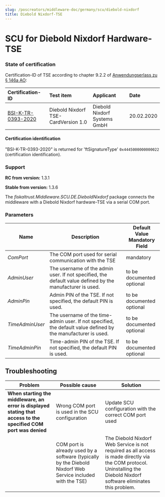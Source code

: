```yaml
---
slug: /poscreators/middleware-doc/germany/scu/diebold-nixdorf
title: Diebold Nixdorf-TSE
---
```


# SCU for Diebold Nixdorf Hardware-TSE 

### State of certification

Certification-ID of TSE according to chapter 9.2.2 of [Anwendungserlass zu § 146a AO](https://docs.fiskaltrust.cloud/doc/productdescription-de-doc/product-service-description/media/2019-06-17-einfuehrung-paragraf-146a-AO-anwendungserlass-zu-paragraf-146a-AO.pdf):

| Certification-ID                                             | Test item                           | Applicant                    | Date       |
| :----------------------------------------------------------- | :---------------------------------- | :--------------------------- | :--------- |
| [BSI-K-TR-0393-2020](https://www.bsi.bund.de/SharedDocs/Zertifikate_TR/Technische_Sicherheitseinrichtungen/BSI-K-TR-0393-2020.html) | Diebold Nixdorf TSE-CardVersion 1.0 | Diebold Nixdorf Systems GmbH | 20.02.2020 |

#### Certification identification

"BSI-K-TR-0393-2020" is returned for 'ftSignatureType' `0x4445000000000022` (certification identification). 

### **Support**

**RC from version:** 1.3.1

**Stable from version:** 1.3.6

The _fiskaltrust.Middleware.SCU.DE.DieboldNixdorf_ package connects the middleware with a Diebold Nixdorf hardware-TSE via a serial COM port.

### Parameters

| Name | Description | **Default Value**<br />**Mandatory Field** |
| ---- | ------------ |--------- |
| _ComPort_ | The COM port used for serial communication with the TSE | mandatory |
| _AdminUser_ | The username of the admin user. If not specified, the default value defined by the manufacturer is used. | to be documented<br />optional |
| _AdminPin_ | Admin PIN of the TSE. If not specified, the default PIN is used. | to be documented<br />optional |
| _TimeAdminUser_ | The username of the time-admin user. If not specified, the default value defined by the manufacturer is used. | to be documented<br />optional |
| _TimeAdminPin_ | Time-admin PIN of the TSE. If not specified, the default PIN is used. | to be documented<br />optional |


## Troubleshooting
| Problem                                                      | Possible cause                                               | Solution                                                     |
| ------------------------------------------------------------ | ------------------------------------------------------------ | ------------------------------------------------------------ |
| **When starting the middleware, an error is displayed stating that access to the specified COM port was denied** | Wrong COM port is used in the SCU configuration              | Update SCU configuration with the correct COM port used      |
|                                                              | COM port is already used by a software (typically by the Diebold Nixdorf Web Service included with the TSE) | The Diebold Nixdorf Web Service is not required as all access is made directly via the COM protocol. Uninstalling the Diebold Nixdorf software eliminates this problem. |


